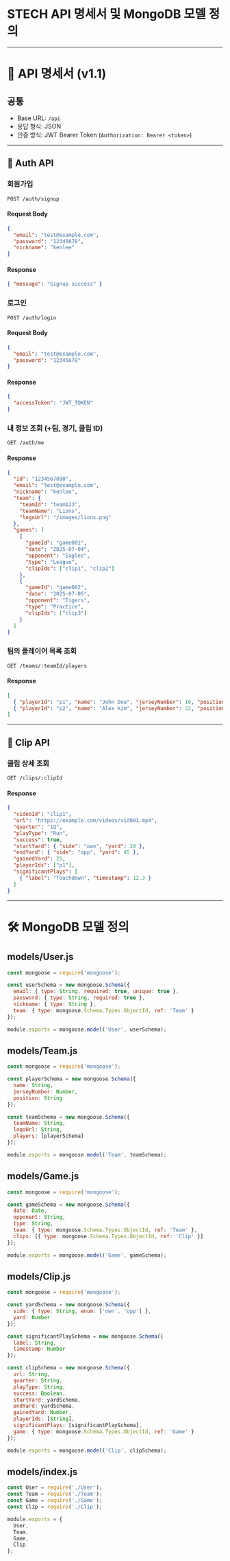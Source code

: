 # STECH API 명세서 및 MongoDB 모델 정의

---

# 📑 API 명세서 (v1.1)

## 공통
- Base URL: `/api`
- 응답 형식: JSON
- 인증 방식: JWT Bearer Token (`Authorization: Bearer <token>`)

---

## 🔐 Auth API

### 회원가입
```
POST /auth/signup
```
#### Request Body
```json
{
  "email": "test@example.com",
  "password": "12345678",
  "nickname": "kenlee"
}
```

#### Response
```json
{ "message": "Signup success" }
```

### 로그인
```
POST /auth/login
```
#### Request Body
```json
{
  "email": "test@example.com",
  "password": "12345678"
}
```

#### Response
```json
{
  "accessToken": "JWT_TOKEN"
}
```

### 내 정보 조회 (+팀, 경기, 클립 ID)
```
GET /auth/me
```
#### Response
```json
{
  "id": "1234567890",
  "email": "test@example.com",
  "nickname": "kenlee",
  "team": {
    "teamId": "team123",
    "teamName": "Lions",
    "logoUrl": "/images/lions.png"
  },
  "games": [
    {
      "gameId": "game001",
      "date": "2025-07-04",
      "opponent": "Eagles",
      "type": "League",
      "clipIds": ["clip1", "clip2"]
    },
    {
      "gameId": "game002",
      "date": "2025-07-05",
      "opponent": "Tigers",
      "type": "Practice",
      "clipIds": ["clip3"]
    }
  ]
}
```

### 팀의 플레이어 목록 조회
```
GET /teams/:teamId/players
```
#### Response
```json
[
  { "playerId": "p1", "name": "John Doe", "jerseyNumber": 10, "position": "WR" },
  { "playerId": "p2", "name": "Alex Kim", "jerseyNumber": 22, "position": "QB" }
]
```

---

## 🏈 Clip API

### 클립 상세 조회
```
GET /clips/:clipId
```
#### Response
```json
{
  "videoId": "clip1",
  "url": "https://example.com/videos/vid001.mp4",
  "quarter": "1Q",
  "playType": "Run",
  "success": true,
  "startYard": { "side": "own", "yard": 20 },
  "endYard": { "side": "opp", "yard": 45 },
  "gainedYard": 25,
  "playerIds": ["p1"],
  "significantPlays": [
    { "label": "Touchdown", "timestamp": 12.3 }
  ]
}
```

---

# 🛠️ MongoDB 모델 정의

## models/User.js
```js
const mongoose = require('mongoose');

const userSchema = new mongoose.Schema({
  email: { type: String, required: true, unique: true },
  password: { type: String, required: true },
  nickname: { type: String },
  team: { type: mongoose.Schema.Types.ObjectId, ref: 'Team' }
});

module.exports = mongoose.model('User', userSchema);
```

## models/Team.js
```js
const mongoose = require('mongoose');

const playerSchema = new mongoose.Schema({
  name: String,
  jerseyNumber: Number,
  position: String
});

const teamSchema = new mongoose.Schema({
  teamName: String,
  logoUrl: String,
  players: [playerSchema]
});

module.exports = mongoose.model('Team', teamSchema);
```

## models/Game.js
```js
const mongoose = require('mongoose');

const gameSchema = new mongoose.Schema({
  date: Date,
  opponent: String,
  type: String,
  team: { type: mongoose.Schema.Types.ObjectId, ref: 'Team' },
  clips: [{ type: mongoose.Schema.Types.ObjectId, ref: 'Clip' }]
});

module.exports = mongoose.model('Game', gameSchema);
```

## models/Clip.js
```js
const mongoose = require('mongoose');

const yardSchema = new mongoose.Schema({
  side: { type: String, enum: ['own', 'opp'] },
  yard: Number
});

const significantPlaySchema = new mongoose.Schema({
  label: String,
  timestamp: Number
});

const clipSchema = new mongoose.Schema({
  url: String,
  quarter: String,
  playType: String,
  success: Boolean,
  startYard: yardSchema,
  endYard: yardSchema,
  gainedYard: Number,
  playerIds: [String],
  significantPlays: [significantPlaySchema],
  game: { type: mongoose.Schema.Types.ObjectId, ref: 'Game' }
});

module.exports = mongoose.model('Clip', clipSchema);
```

## models/index.js
```js
const User = require('./User');
const Team = require('./Team');
const Game = require('./Game');
const Clip = require('./Clip');

module.exports = {
  User,
  Team,
  Game,
  Clip
};
```
